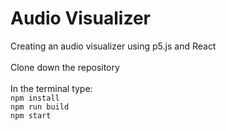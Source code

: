 # Audio Visualizer
Creating an audio visualizer using p5.js and React\
\
Clone down the repository\
\
In the terminal type:\
`npm install`\
`npm run build`\
`npm start`
